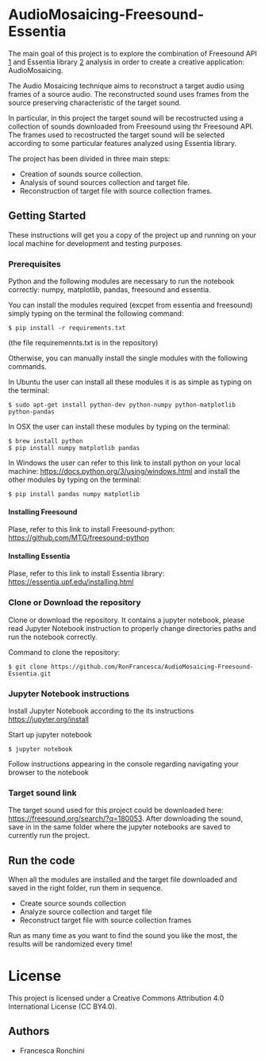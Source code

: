 # AudioMosaicing-Freesound-Essentia

The main goal of this project is to explore the combination of Freesound API [1]
and Essentia library [2] analysis in order to create a creative application: AudioMosaicing.

[1]: https://freesound.org/
[2]: https://essentia.upf.edu/

The Audio  Mosaicing technique aims to reconstruct a target audio using frames of a source audio. The reconstructed sound uses frames from the source preserving characteristic of the target sound.

In particular, in this project the target sound will be recostructed using a collection of sounds downloaded from Freesound using thr Freesound API. The frames used to recostructed the target sound will be selected according to some particular features analyzed using Essentia library. 

The project has been divided in three main steps:
- Creation of sounds source collection.
- Analysis of sound sources collection and target file.
- Reconstruction of target file with source collection frames.


## Getting Started

These instructions will get you a copy of the project up and running on your local machine for development and testing purposes. 

### Prerequisites

Python and the following modules are necessary to run the notebook correctly: numpy, matplotlib, pandas, freesound and essentia. 

You can install the modules required (excpet from essentia and freesound) simply typing on the terminal the following command: 
```
$ pip install -r requirements.txt
```
(the file requiremennts.txt is in the repository)

Otherwise, you can manually install the single modules with the following commands. 

In Ubuntu the user can install all these modules it is as simple as typing on the terminal:
```
$ sudo apt-get install python-dev python-numpy python-matplotlib python-pandas
```

In OSX the user can install these modules by typing on the terminal:

```
$ brew install python
$ pip install numpy matplotlib pandas
````

In Windows the user can refer to this link to install python on your local machine: https://docs.python.org/3/using/windows.html and install the other modules by typing on the terminal: 

```
$ pip install pandas numpy matplotlib 
```

#### Installing Freesound

Plase, refer to this link to install Freesound-python: https://github.com/MTG/freesound-python

#### Installing Essentia

Plase, refer to this link to install Essentia library: https://essentia.upf.edu/installing.html

### Clone or Download the repository 

Clone or download the repository. 
It contains a jupyter notebook, please read Jupyter Notebook instruction to properly change directories paths and run the notebook correctly.

Command to clone the repository:
```
$ git clone https://github.com/RonFrancesca/AudioMosaicing-Freesound-Essentia.git
```

### Jupyter Notebook instructions
Install Jupyter Notebook according to the its instructions https://jupyter.org/install

Start up jupyter notebook

```
$ jupyter notebook
```

Follow instructions appearing in the console regarding navigating your browser to the notebook

### Target sound link

The target sound used for this project could be downloaded here: https://freesound.org/search/?q=180053. 
After downloading the sound, save in in the same folder where the jupyter notebooks are saved to currently run the project. 

## Run the code

When all the modules are installed and the target file downloaded and saved in the right folder, run them in sequence. 
- Create source sounds collection 
- Analyze source collection and target file
- Reconstruct target file with source collection frames

Run as many time as you want to find the sound you like the most, the results will be randomized every time! 

# License
This project is licensed under a Creative Commons Attribution 4.0 International License (CC BY4.0). 

## Authors 
- Francesca Ronchini


